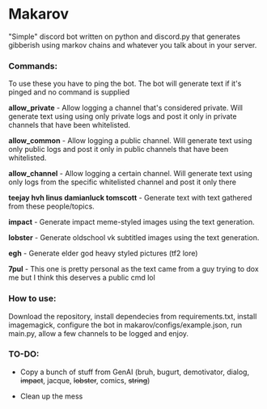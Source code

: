 # Makarov

"Simple" discord bot written on python and discord.py that generates gibberish using markov chains and whatever you talk about in your server.

### Commands:

To use these you have to ping the bot. The bot will generate text if it's pinged and no command is supplied

**allow_private** - Allow logging a channel that's considered private. Will generate text using using only private logs and post it only in private channels that have been whitelisted.

**allow_common** - Allow logging a public channel. Will generate text using only public logs and post it only in public channels that have been whitelisted.

**allow_channel** - Allow logging a certain channel. Will generate text using only logs from the specific whitelisted channel and post it only there

**teejay hvh linus damianluck tomscott** - Generate text with text gathered from these people/topics.

**impact** - Generate impact meme-styled images using the text generation.

**lobster** - Generate oldschool vk subtitled images using the text generation.

**egh** - Generate elder god heavy styled pictures (tf2 lore)

**7pul** - This one is pretty personal as the text came from a guy trying to dox me but I think this deserves a public cmd lol

### How to use:

Download the repository, install dependecies from requirements.txt, install imagemagick, configure the bot in makarov/configs/example.json, run main.py, allow a few channels to be logged and enjoy.

### TO-DO:

- Copy a bunch of stuff from GenAI (bruh, bugurt, demotivator, dialog, ~~impact~~, jacque, ~~lobster~~, comics, ~~string~~)

- Clean up the mess


